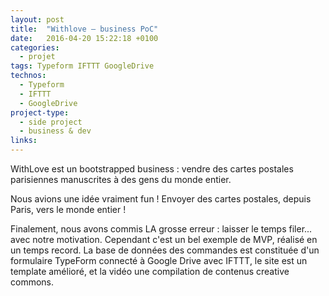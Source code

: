 ```yaml
---
layout: post
title:  "Withlove – business PoC"
date:   2016-04-20 15:22:18 +0100
categories:
  - projet
tags: Typeform IFTTT GoogleDrive
technos:
  - Typeform
  - IFTTT
  - GoogleDrive
project-type:
  - side project
  - business & dev
links:
---
```

WithLove est un bootstrapped business : vendre des cartes postales parisiennes manuscrites à des gens du monde entier.

Nous avions une idée vraiment fun ! Envoyer des cartes postales, depuis Paris, vers le monde entier !

Finalement, nous avons commis LA grosse erreur : laisser le temps filer... avec notre motivation.
Cependant c'est un bel exemple de MVP, réalisé en un temps record. La base de données des commandes
est constituée d'un formulaire TypeForm connecté à Google Drive avec IFTTT, le site est un template amélioré, et la vidéo une compilation de contenus creative commons.
